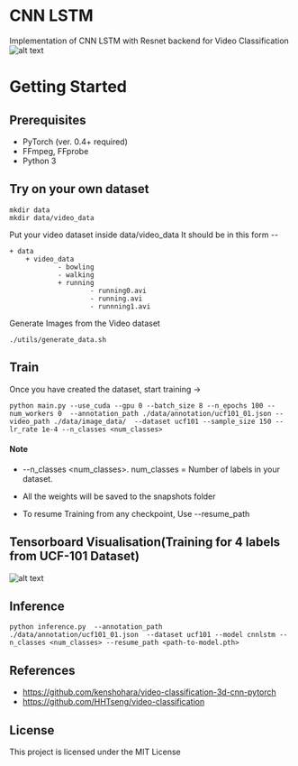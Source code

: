 # CNN LSTM 
Implementation of CNN LSTM with Resnet backend for Video Classification
![alt text](https://raw.githubusercontent.com/HHTseng/video-classification/master/fig/CRNN.png)

# Getting Started
## Prerequisites
* PyTorch (ver. 0.4+ required)
* FFmpeg, FFprobe
* Python 3


## Try on your own dataset 

```
mkdir data
mkdir data/video_data
```
Put your video dataset inside data/video_data
It should be in this form --

```
+ data 
    + video_data    
            - bowling
            - walking
            + running 
                    - running0.avi
                    - running.avi
                    - runnning1.avi
```

Generate Images from the Video dataset
```
./utils/generate_data.sh
```

## Train
Once you have created the dataset, start training ->
```
python main.py --use_cuda --gpu 0 --batch_size 8 --n_epochs 100 --num_workers 0  --annotation_path ./data/annotation/ucf101_01.json --video_path ./data/image_data/  --dataset ucf101 --sample_size 150 --lr_rate 1e-4 --n_classes <num_classes>
```

#### Note 
* --n_classes <num_classes>. num_classes = Number of labels in your dataset.

* All the weights will be saved to the snapshots folder 
* To resume Training from any checkpoint, Use
--resume_path <path-to-model>


## Tensorboard Visualisation(Training for 4 labels from UCF-101 Dataset)
![alt text](https://github.com/pranoyr/cnn-lstm/blob/master/images/Screenshot%202020-08-13%20at%205.54.36%20PM.png)


## Inference
```
python inference.py  --annotation_path ./data/annotation/ucf101_01.json  --dataset ucf101 --model cnnlstm --n_classes <num_classes> --resume_path <path-to-model.pth> 
```

## References
* https://github.com/kenshohara/video-classification-3d-cnn-pytorch
* https://github.com/HHTseng/video-classification

## License
This project is licensed under the MIT License 

